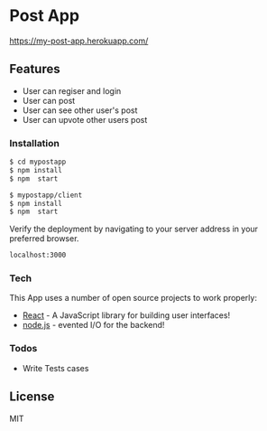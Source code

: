 # Post App
https://my-post-app.herokuapp.com/

## Features

* User can regiser and login
* User can post
* User can see other user's post
* User can upvote other users post


### Installation
```sh
$ cd mypostapp
$ npm install
$ npm  start

$ mypostapp/client
$ npm install
$ npm  start
```

Verify the deployment by navigating to your server address in your preferred browser.
```sh
localhost:3000
```

### Tech

This App uses a number of open source projects to work properly:

* [React] - A JavaScript library for building user interfaces!
* [node.js] - evented I/O for the backend!


### Todos
 - Write Tests cases

License
----

MIT

 [React]: <http://facebook.github.io/react/index.html>
 [node.js]: <http://nodejs.org>
